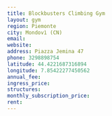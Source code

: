 ```yaml
---
title: Blockbusters Climbing Gym
layout: gym
region: Piemonte
city: Mondovì (CN)
email: 
website: 
address: Piazza Jemina 47
phone: 3298898754
latitude: 44.4221687316894
longitude: 7.85422277450562
annual_fee: 
ingress_price: 
structures: 
monthly_subscription_price: 
rent: 
---
```


